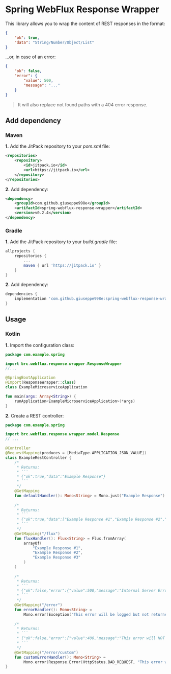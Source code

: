 # Spring WebFlux Response Wrapper
This library allows you to wrap the content of REST responses in the format:
```json
{
    "ok": true,
    "data": "String/Number/Object/List"
}
```
...or, in case of an error:
```json
{
    "ok": false,
    "error": {
        "value": 500,
        "message": "..."
    }
}
```

> It will also replace not found paths with a 404 error response.

## Add dependency
### Maven
**1.** Add the JitPack repository to your _pom.xml_ file:
```xml
<repositories>
    <repository>
        <id>jitpack.io</id>
        <url>https://jitpack.io</url>
    </repository>
</repositories>
```
**2.** Add dependency:
```xml
<dependency>
    <groupId>com.github.giuseppe998e</groupId>
    <artifactId>spring-webflux-response-wrapper</artifactId>
    <version>v0.2.4</version>
</dependency>
```

### Gradle
**1.** Add the JitPack repository to your _build.gradle_ file:
```groovy
allprojects {
    repositories {
        ...
        maven { url 'https://jitpack.io' }
    }
}
```
**2.** Add dependency:
```groovy
dependencies {
    implementation 'com.github.giuseppe998e:spring-webflux-response-wrapper:v0.2.4'
}
```

## Usage
### Kotlin
**1.** Import the configuration class:
```kotlin
package com.example.spring

import brc.webflux.response.wrapper.ResponseWrapper
//...

@SpringBootApplication
@Import(ResponseWrapper::class)
class ExampleMicroserviceApplication

fun main(args: Array<String>) {
    runApplication<ExampleMicroserviceApplication>(*args)
}
```
**2.** Create a REST controller:
```kotlin
package com.example.spring

import brc.webflux.response.wrapper.model.Response
// ...

@Controller
@RequestMapping(produces = [MediaType.APPLICATION_JSON_VALUE])
class ExampleRestController {
    /*
     * Returns:
     * ```
     * {"ok":true,"data":"Example Response"}
     * ```
     */
    @GetMapping
    fun defaultHandler(): Mono<String> = Mono.just("Example Response")
    
    /*
     * Returns:
     * ```
     * {"ok":true,"data":["Example Response #1","Example Response #2","Example Response #3"]}
     * ```
     */
    @GetMapping("/flux")
    fun fluxHandler(): Flux<String> = Flux.fromArray(
        arrayOf(
            "Example Response #1",
            "Example Response #2",
            "Example Response #3"
        )
    )
    
    /*
     * Returns:
     * ```
     * {"ok":false,"error":{"value":500,"message":"Internal Server Error"}}
     * ```
     */
    @GetMapping("/error")
    fun errorHandler(): Mono<String> =
        Mono.error(Exception("This error will be logged but not returned (Code: 500 - INTERNAL SERVER ERROR)"))
    
    /*
     * Returns:
     * ```
     * {"ok":false,"error":{"value":400,"message":"This error will NOT be logged, but returned"}}
     * ```
     */
    @GetMapping("/error/custom")
    fun customErrorHandler(): Mono<String> =
        Mono.error(Response.Error(HttpStatus.BAD_REQUEST, "This error wont be logged but returned"))
}
```
